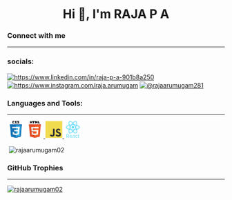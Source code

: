 <h1 align="center">Hi 👋, I'm RAJA P A</h1>
<h3 align="left">Connect with me</h3>
<hr>

<h3 align="left">socials:</h3>
<p align="left">
<a href="https://linkedin.com/in/https://www.linkedin.com/in/raja-p-a-901b8a250" target="blank"><img align="center" src="https://raw.githubusercontent.com/rahuldkjain/github-profile-readme-generator/master/src/images/icons/Social/linked-in-alt.svg" alt="https://www.linkedin.com/in/raja-p-a-901b8a250" height="30" width="40" /></a>
<a href="https://instagram.com/https://www.instagram.com/raja.arumugam" target="blank"><img align="center" src="https://raw.githubusercontent.com/rahuldkjain/github-profile-readme-generator/master/src/images/icons/Social/instagram.svg" alt="https://www.instagram.com/raja.arumugam" height="30" width="40" /></a>
<a href="https://medium.com/@rajaarumugam281" target="blank"><img align="center" src="https://raw.githubusercontent.com/rahuldkjain/github-profile-readme-generator/master/src/images/icons/Social/medium.svg" alt="@rajaarumugam281" height="30" width="40" /></a>
</p>

<h3 align="left">Languages and Tools:</h3>
<hr>
<p align="left">  <img src="https://raw.githubusercontent.com/devicons/devicon/master/icons/css3/css3-original-wordmark.svg" alt="css3" width="40" height="40"/> 
<a href="https://www.w3.org/html/" target="_blank" rel="noreferrer"> <img src="https://raw.githubusercontent.com/devicons/devicon/master/icons/html5/html5-original-wordmark.svg" alt="html5" width="40" height="40"/> </a> <a href="https://developer.mozilla.org/en-US/docs/Web/JavaScript" target="_blank" rel="noreferrer"> <img src="https://raw.githubusercontent.com/devicons/devicon/master/icons/javascript/javascript-original.svg" alt="javascript" width="40" height="40"/> </a> <a href="https://reactjs.org/" target="_blank" rel="noreferrer"> <img src="https://raw.githubusercontent.com/devicons/devicon/master/icons/react/react-original-wordmark.svg" alt="react" width="40" height="40"/> </a> </p>

<p>&nbsp;<img align="center" src="https://github-readme-stats.vercel.app/api?username=rajaarumugam02&show_icons=true&locale=en" alt="rajaarumugam02" /></p>
<h3 align="left">GitHub Trophies</h3>
<hr>
<p align="left"> <a href="https://github.com/ryo-ma/github-profile-trophy"><img src="https://github-profile-trophy.vercel.app/?username=rajaarumugam02" alt="rajaarumugam02" /></a> </p> 

